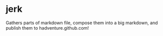jerk
====

Gathers parts of markdown file, compose them into a big markdown, and publish them to hadventure.github.com!
